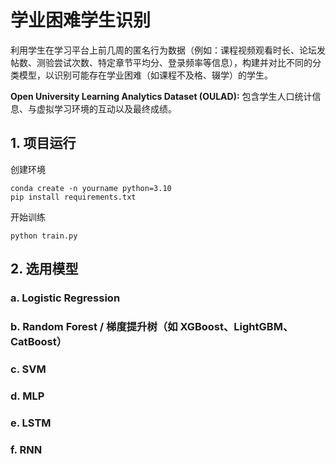# 学业困难学生识别

利用学生在学习平台上前几周的匿名行为数据（例如：课程视频观看时长、论坛发帖数、测验尝试次数、特定章节平均分、登录频率等信息），构建并对比不同的分类模型，以识别可能存在学业困难（如课程不及格、辍学）的学生。

**Open University Learning Analytics Dataset (OULAD):** 包含学生人口统计信息、与虚拟学习环境的互动以及最终成绩。

## 1. 项目运行

创建环境

```
conda create -n yourname python=3.10
pip install requirements.txt
```

开始训练

```
python train.py
```

## 2. 选用模型

### a. Logistic Regression

### b. Random Forest / 梯度提升树（如 XGBoost、LightGBM、CatBoost）

### c. SVM

### d. MLP

### e. LSTM

### f. RNN
